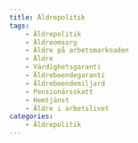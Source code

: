 ```yaml
---
title: Äldrepolitik
tags:
    - Äldrepolitik
    - Äldreomsorg
    - Äldre på arbetsmarknaden
    - Äldre
    - Värdighetsgaranti
    - Äldreboendegaranti
    - Äldreboendemiljard
    - Pensionärsskatt
    - Hemtjänst
    - Äldre i arbetslivet
categories:
    - Äldrepolitik
---
```

